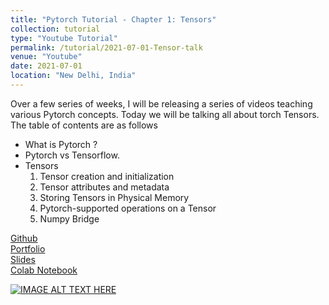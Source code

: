 ```yaml
---
title: "Pytorch Tutorial - Chapter 1: Tensors"
collection: tutorial
type: "Youtube Tutorial"
permalink: /tutorial/2021-07-01-Tensor-talk
venue: "Youtube"
date: 2021-07-01
location: "New Delhi, India"
---
```


Over a few series of weeks, I will be releasing a series of videos teaching various Pytorch concepts. Today we will be talking all about torch Tensors. The table of contents are as follows 

<ul>
    <li> What is Pytorch ? </li>
    <li> Pytorch vs Tensorflow.  </li>
    <li> Tensors  
    <ol>
    <li> Tensor creation and initialization </li>
    <li> Tensor attributes and metadata </li>
    <li>  Storing Tensors in Physical Memory </li>
    <li> Pytorch-supported operations on a Tensor </li>
    <li> Numpy Bridge  </li>
    </ol>
    </li>
</ul>

[Github](https://github.com/avinsit123 ) <br>
[Portfolio](https://avinsit123.github.io/) <br>
[Slides](https://avinsit123.github.io/files/Pytorch_Tutorial.pdf) <br>
[Colab Notebook](https://colab.research.google.com/drive/1eCBMa_QA4QsCgdq-N8-k__Jgb0uGk0Hm?usp=sharing) <br>

[![IMAGE ALT TEXT HERE](https://img.youtube.com/vi/8zsm7yRAkeE/0.jpg)](https://www.youtube.com/watch?v=8zsm7yRAkeE)

